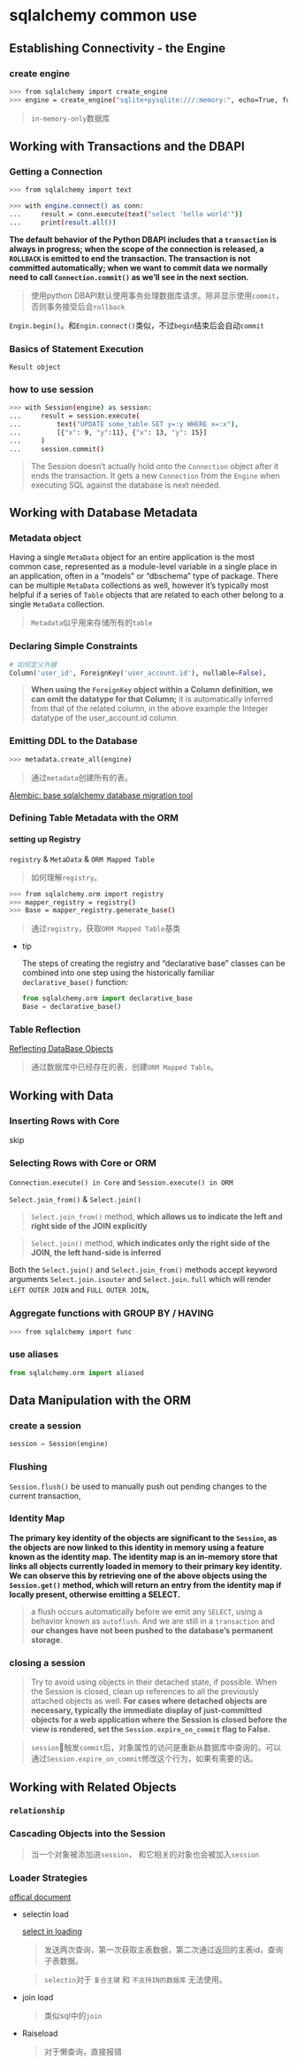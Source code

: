 # sqlalchemy common use

## Establishing Connectivity - the Engine

### create engine

```sh
>>> from sqlalchemy import create_engine
>>> engine = create_engine("sqlite+pysqlite:///:memory:", echo=True, future=True)
```

> `in-memory-only`数据库

## Working with Transactions and the DBAPI

### Getting a Connection

```sh
>>> from sqlalchemy import text

>>> with engine.connect() as conn:
...     result = conn.execute(text("select 'hello world'"))
...     print(result.all())
```

__The default behavior of the Python DBAPI includes that a `transaction` is always in progress; when the scope of the connection is released, a `ROLLBACK` is emitted to end the transaction. The transaction is not committed automatically; when we want to commit data we normally need to call `Connection.commit()` as we’ll see in the next section.__

> 使用python DBAPI默认使用事务处理数据库请求。除非显示使用`commit`，否则事务接受后会`rollback`


`Engin.begin()`。和`Engin.connect()`类似，不过`begin`结束后会自动`commit`

### Basics of Statement Execution

`Result object` 

### how to use session

```sh
>>> with Session(engine) as session:
...     result = session.execute(
...         text("UPDATE some_table SET y=:y WHERE x=:x"),
...         [{"x": 9, "y":11}, {"x": 13, "y": 15}]
...     )
...     session.commit()
```

> The Session doesn’t actually hold onto the `Connection` object after it ends the transaction. It gets a new `Connection` from the `Engine` when executing SQL against the database is next needed.

## Working with Database Metadata

### Metadata object

Having a single `MetaData` object for an entire application is the most common case, represented as a module-level variable in a single place in an application, often in a “models” or “dbschema” type of package. There can be multiple `MetaData` collections as well, however it’s typically most helpful if a series of `Table` objects that are related to each other belong to a single `MetaData` collection.

> `Metadata`似乎用来存储所有的`table`

### Declaring Simple Constraints

```py
# 如何定义外键
Column('user_id', ForeignKey('user_account.id'), nullable=False),
```
> __When using the `ForeignKey` object within a Column definition, we can omit the datatype for that Column;__ it is automatically inferred from that of the related column, in the above example the Integer datatype of the user_account.id column.

### Emitting DDL to the Database

```sh
>>> metadata.create_all(engine)
```
> 通过`metadata`创建所有的表。

[Alembic: base sqlalchemy database migration tool](https://alembic.sqlalchemy.org/en/latest/)

### Defining Table Metadata with the ORM

#### setting up Registry

`registry` & `MetaData` & `ORM Mapped Table`

> 如何理解`registry`。


```sh
>>> from sqlalchemy.orm import registry
>>> mapper_registry = registry()
>>> Base = mapper_registry.generate_base()
```

> 通过`registry`，获取`ORM Mapped Table`基类


- tip

    The steps of creating the registry and “declarative base” classes can be combined into one step using the historically familiar `declarative_base()` function:

    ```py
    from sqlalchemy.orm import declarative_base
    Base = declarative_base()
    ```

### Table Reflection

[Reflecting DataBase Objects](https://docs.sqlalchemy.org/en/14/core/reflection.html)

> 通过数据库中已经存在的表，创建`ORM Mapped Table`。

## Working with Data

### Inserting Rows with Core

skip

### Selecting Rows with Core or ORM

`Connection.execute() in Core` and `Session.execute() in ORM`

`Select.join_from()` & `Select.join()`

> `Select.join_from()` method, __which allows us to indicate the left and right side of the JOIN explicitly__

> `Select.join()` method, __which indicates only the right side of the JOIN, the left hand-side is inferred__

Both the `Select.join()` and `Select.join_from()` methods accept keyword arguments `Select.join.isouter` and `Select.join.full` which will render `LEFT OUTER JOIN` and `FULL OUTER JOIN`。


### Aggregate functions with GROUP BY / HAVING


```sh
>>> from sqlalchemy import func
```

### use aliases

```py
from sqlalchemy.orm import aliased
```

## Data Manipulation with the ORM

### create a session

```py
session = Session(engine)
```

### Flushing

`Session.flush()` be used to manually push out pending changes to the current transaction,

### Identity Map

__The primary key identity of the objects are significant to the `Session`, as the objects are now linked to this identity in memory using a feature known as the identity map. The identity map is an in-memory store that links all objects currently loaded in memory to their primary key identity. We can observe this by retrieving one of the above objects using the `Session.get()` method, which will return an entry from the identity map if locally present, otherwise emitting a SELECT.__

> a flush occurs automatically before we emit any `SELECT`, using a behavior known as `autoflush`. And we are still in a `transaction` and __our changes have not been pushed to the database’s permanent storage__.

### closing a session

> Try to avoid using objects in their detached state, if possible. When the Session is closed, clean up references to all the previously attached objects as well. __For cases where detached objects are necessary, typically the immediate display of just-committed objects for a web application where the Session is closed before the view is rendered, set the `Session.expire_on_commit` flag to False.__

> `session`触发`commit`后，对象属性的访问是重新从数据库中查询的。可以通过`Session.expire_on_commit`修改这个行为，如果有需要的话。

## Working with Related Objects

### `relationship`

### Cascading Objects into the Session

> 当一个对象被添加进`session`， 和它相关的对象也会被加入`session`

### Loader Strategies


[offical document](https://docs.sqlalchemy.org/en/14/tutorial/orm_related_objects.html#loader-strategies)

- selectin load

    [select in loading](https://docs.sqlalchemy.org/en/14/orm/loading_relationships.html#select-in-loading)

    > 发送两次查询，第一次获取主表数据，第二次通过返回的主表id，查询子表数据。

    > `selectin`对于 `复合主键` 和 `不支持IN的数据库` 无法使用。 

- join load

    > 类似sql中的`join`


- Raiseload

    > 对于懒查询，直接报错

